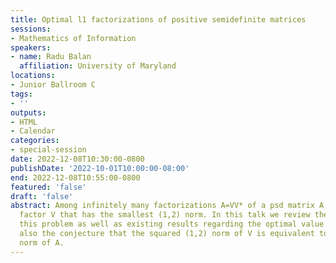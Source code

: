 ```yaml
---
title: Optimal l1 factorizations of positive semidefinite matrices
sessions:
- Mathematics of Information
speakers:
- name: Radu Balan
  affiliation: University of Maryland
locations:
- Junior Ballroom C
tags:
- ''
outputs:
- HTML
- Calendar
categories:
- special-session
date: 2022-12-08T10:30:00-0800
publishDate: '2022-10-01T10:00:00-08:00'
end: 2022-12-08T10:55:00-0800
featured: 'false'
draft: 'false'
abstract: Among infinitely many factorizations A=VV* of a psd matrix A, we seek the
  factor V that has the smallest (1,2) norm. In this talk we review the origin of
  this problem as well as existing results regarding the optimal value. We discuss
  also the conjecture that the squared (1,2) norm of V is equivalent to the (1,1)
  norm of A.
---
```

